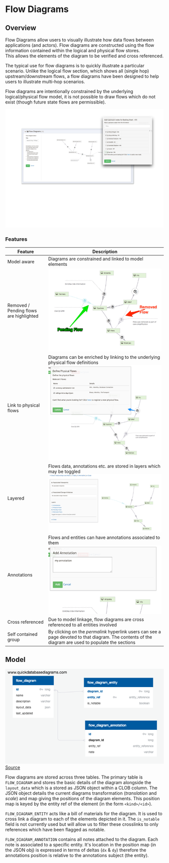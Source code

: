 # Flow Diagrams

## Overview

Flow Diagrams allow users to visually illustrate how data flows
between applications (and actors).  Flow diagrams are constructed using the 
flow information contained within the logical and physical flow stores.  
This allows the elements of the diagram to be verified and cross referenced.

The typical use for flow diagrams is to quickly illustrate a particular 
scenario. Unlike the logical flow section, which shows all (single hop)
upstream/downstream flows, a flow diagrams have been designed to help
users to illustrate multi-hop scenarios.  

Flow diagrams are intentionally constrained by the underlying logical/physical 
flow model, it is not possible to draw flows which do not exist (though future
state flows are permissible).  



![Example flow diagram](images/flow_diagram_screenshot.png)


### Features

| Feature | Description |
| --- | --- | 
| Model aware | Diagrams are constrained and linked to model elements |
| Removed / Pending flows are highlighted | ![Removed/Pending Flows](images/removed_pending.png) |
| Link to physical flows | Diagrams can be enriched by linking to the underlying physical flow definitions ![Physical Linkage](images/physical_link.png) |
| Layered | Flows data, annotations etc. are stored in layers which may be toggled ![Layers](images/layers.png) |
| Annotations | Flows and entities can have annotations associated to them ![Annotations](images/annotations.png) |
| Cross referenced | Due to model linkage, flow diagrams are cross referenced to all entities involved |
| Self contained group | By clicking on the _permalink_ hyperlink users can see a page devoted to that diagram.  The contents of the diagram are used to populate the sections |


## Model

![Schema Diagram](images/flow_diagram_schema.png)
[Source](https://app.quickdatabasediagrams.com/#/schema/nUjgNogoVEmZ1a8uFr0mZg)

Flow diagrams are stored across three tables.  The primary table is 
`FLOW_DIAGRAM` and stores the basic details of the diagram alongside the
`layout_data` which is a stored as JSON object within a CLOB column.  The JSON
object details the current diagrams transformation (_translation_ and _scale_) and 
map giving the positions of the diagram elements.  This position map is keyed by
the entity ref of the element  (in the form `<kind>/<id>`).  

`FLOW_DIAGRAM_ENTITY` acts like a bill of materials for the diagram.  It is used
to cross link a diagram to each of the elements depicted in it.  The `is_notable`
field is not currently used but will allow us to filter these crosslinks to only
references which have been flagged as notable.

`FLOW_DIAGRAM_ANNOTATION` contains all notes attached to the diagram.  Each note is 
associated to a specific entity.  It's location in the position map (in the JSON obj) 
is expressed in terms of deltas (`dx` & `dy`) therefore the annotations position is 
relative to the annotations subject (the entity). 